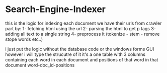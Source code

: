 # Search-Engine-Indexer

this is the logic for indexing each document we have their urls from crawler part by:
1- fetching html using the url
2- parsing the html to get p tags
3- adding all text to a single string
4- preprocess it (tokenize - stem - remove stope words etc..)

i just put the logic without the database code or the windows forms GUI however i will type the strucutre of it 
it's a one table with 3 columns containing each word in each document and positions of that word in that document
word-doc_id-positions
